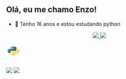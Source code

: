 ## Olá, eu me chamo Enzo!  
- 🎂 Tenho 16 anos e estou estudando python

<div align="center">
  <a href="https://github.com/enzogostadebolo">
  <img height="180em" src="https://github-readme-stats.vercel.app/api?username=enzogostadebolo&show_icons=true&theme=radical&include_all_commits=true&count_private=true"/>
  <img height="180em" src="https://github-readme-stats.vercel.app/api/top-langs/?username=enzogostadebolo&layout=compact&langs_count=7&theme=radical"/>
</div>

<div style="display: inline_block"><br>
  <img align="center" alt="Enzo-Python" height="30" width="40" src="https://raw.githubusercontent.com/devicons/devicon/master/icons/python/python-original.svg">
</div>

  ##
 
<div> 
  <a href="https://instagram.com/enzogostadebolo" target="_blank"><img src="https://img.shields.io/badge/-Instagram-%23E4405F?style=for-the-badge&logo=instagram&logoColor=white" target="_blank"></a>
  <a href = "mailto:passosenzo2@gmail.com"><img src="https://img.shields.io/badge/-Gmail-%23333?style=for-the-badge&logo=gmail&logoColor=white" target="_blank"></a>
  
 
 
</div>
